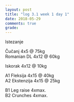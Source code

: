 ```yaml
---
layout: post
title: "log 3.1 week 1 day 1"
date: 2018-05-29
comments: true
grade:
---
```


Istezanje

Čučanj 4x5 @ 75kg     
Romanian DL 4x12 @ 60kg      

Iskorak 4x12 @ 10kg  

A1 Fleksija 4x15 @ 40kg  
A2 Ekstenzija 4x15 @ 25kg   

B1 Leg raise 4xmax.   
B2 Crunches 4xmax.   
